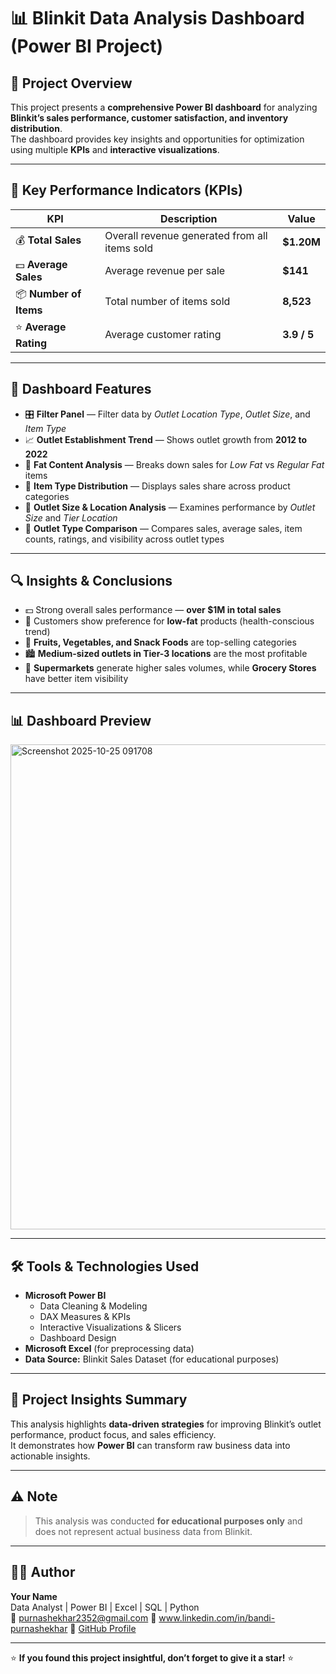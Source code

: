 # 📊 Blinkit Data Analysis Dashboard (Power BI Project)

## 🧭 Project Overview
This project presents a **comprehensive Power BI dashboard** for analyzing **Blinkit’s sales performance, customer satisfaction, and inventory distribution**.  
The dashboard provides key insights and opportunities for optimization using multiple **KPIs** and **interactive visualizations**.

---

## 🎯 Key Performance Indicators (KPIs)

| KPI | Description | Value |
|------|--------------|--------|
| 💰 **Total Sales** | Overall revenue generated from all items sold | **$1.20M** |
| 💵 **Average Sales** | Average revenue per sale | **$141** |
| 📦 **Number of Items** | Total number of items sold | **8,523** |
| ⭐ **Average Rating** | Average customer rating | **3.9 / 5** |

---

## 🧩 Dashboard Features

- 🎛️ **Filter Panel** — Filter data by *Outlet Location Type*, *Outlet Size*, and *Item Type*  
- 📈 **Outlet Establishment Trend** — Shows outlet growth from **2012 to 2022**  
- 🥗 **Fat Content Analysis** — Breaks down sales for *Low Fat* vs *Regular Fat* items  
- 🍎 **Item Type Distribution** — Displays sales share across product categories  
- 🏬 **Outlet Size & Location Analysis** — Examines performance by *Outlet Size* and *Tier Location*  
- 🛒 **Outlet Type Comparison** — Compares sales, average sales, item counts, ratings, and visibility across outlet types  

---

## 🔍 Insights & Conclusions

- 💵 Strong overall sales performance — **over $1M in total sales**  
- 🥦 Customers show preference for **low-fat** products (health-conscious trend)  
- 🍌 **Fruits, Vegetables, and Snack Foods** are top-selling categories  
- 🏙️ **Medium-sized outlets in Tier-3 locations** are the most profitable  
- 🏪 **Supermarkets** generate higher sales volumes, while **Grocery Stores** have better item visibility  

---

## 📊 Dashboard Preview
<img width="1427" height="776" alt="Screenshot 2025-10-25 091708" src="https://github.com/user-attachments/assets/07093e7d-3efd-46e9-aebb-7ded96ce5ba9" />


---

## 🛠️ Tools & Technologies Used
- **Microsoft Power BI**
  - Data Cleaning & Modeling  
  - DAX Measures & KPIs  
  - Interactive Visualizations & Slicers  
  - Dashboard Design  
- **Microsoft Excel** (for preprocessing data)
- **Data Source:** Blinkit Sales Dataset (for educational purposes)

---

## 📘 Project Insights Summary
This analysis highlights **data-driven strategies** for improving Blinkit’s outlet performance, product focus, and sales efficiency.  
It demonstrates how **Power BI** can transform raw business data into actionable insights.

---

## ⚠️ Note
> This analysis was conducted **for educational purposes only** and does not represent actual business data from Blinkit.

---

## 👨‍💻 Author
**Your Name**  
Data Analyst | Power BI | Excel | SQL | Python  
📧 purnashekhar2352@gmail.com
🔗 www.linkedin.com/in/bandi-purnashekhar
🔗 [GitHub Profile](https://github.com/purnashekhar)

---

⭐ **If you found this project insightful, don’t forget to give it a star!** ⭐
